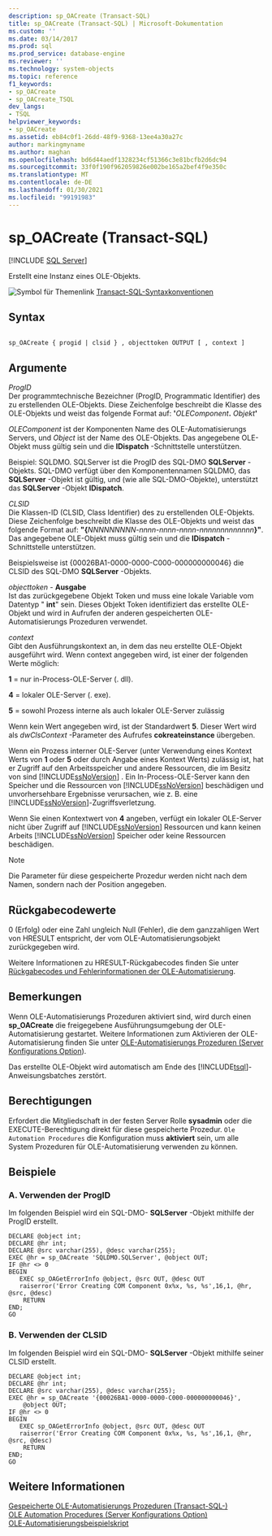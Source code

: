 ```yaml
---
description: sp_OACreate (Transact-SQL)
title: sp_OACreate (Transact-SQL) | Microsoft-Dokumentation
ms.custom: ''
ms.date: 03/14/2017
ms.prod: sql
ms.prod_service: database-engine
ms.reviewer: ''
ms.technology: system-objects
ms.topic: reference
f1_keywords:
- sp_OACreate
- sp_OACreate_TSQL
dev_langs:
- TSQL
helpviewer_keywords:
- sp_OACreate
ms.assetid: eb84c0f1-26dd-48f9-9368-13ee4a30a27c
author: markingmyname
ms.author: maghan
ms.openlocfilehash: bd6d44aedf1328234cf51366c3e81bcfb2d6dc94
ms.sourcegitcommit: 33f0f190f962059826e002be165a2bef4f9e350c
ms.translationtype: MT
ms.contentlocale: de-DE
ms.lasthandoff: 01/30/2021
ms.locfileid: "99191983"
---
```

# <a name="sp_oacreate-transact-sql"></a>sp_OACreate (Transact-SQL)
[!INCLUDE [SQL Server](../../includes/applies-to-version/sqlserver.md)]

  Erstellt eine Instanz eines OLE-Objekts.  
  
 ![Symbol für Themenlink](../../database-engine/configure-windows/media/topic-link.gif "Symbol für Themenlink") [Transact-SQL-Syntaxkonventionen](../../t-sql/language-elements/transact-sql-syntax-conventions-transact-sql.md)  
  
## <a name="syntax"></a>Syntax  
  
```  
  
sp_OACreate { progid | clsid } , objecttoken OUTPUT [ , context ]   
```  
  
## <a name="arguments"></a>Argumente  
 *ProgID*  
 Der programmtechnische Bezeichner (ProgID, Programmatic Identifier) des zu erstellenden OLE-Objekts. Diese Zeichenfolge beschreibt die Klasse des OLE-Objekts und weist das folgende Format auf: **'**_OLEComponent_**.** _Objekt_**'**  
  
 *OLEComponent* ist der Komponenten Name des OLE-Automatisierungs Servers, und *Object* ist der Name des OLE-Objekts. Das angegebene OLE-Objekt muss gültig sein und die **IDispatch** -Schnittstelle unterstützen.  
  
 Beispiel: SQLDMO. SQLServer ist die ProgID des SQL-DMO **SQLServer** -Objekts. SQL-DMO verfügt über den Komponentennamen SQLDMO, das **SQLServer** -Objekt ist gültig, und (wie alle SQL-DMO-Objekte), unterstützt das **SQLServer** -Objekt **IDispatch**.  
  
 *CLSID*  
 Die Klassen-ID (CLSID, Class Identifier) des zu erstellenden OLE-Objekts. Diese Zeichenfolge beschreibt die Klasse des OLE-Objekts und weist das folgende Format auf: **"{**_NNNNNNNNN-nnnn-nnnn-nnnn-nnnnnnnnnnnnn_**}"**. Das angegebene OLE-Objekt muss gültig sein und die **IDispatch** -Schnittstelle unterstützen.  
  
 Beispielsweise ist {00026BA1-0000-0000-C000-000000000046} die CLSID des SQL-DMO **SQLServer** -Objekts.  
  
 _objecttoken_ - **Ausgabe**  
 Ist das zurückgegebene Objekt Token und muss eine lokale Variable vom Datentyp " **int**" sein. Dieses Objekt Token identifiziert das erstellte OLE-Objekt und wird in Aufrufen der anderen gespeicherten OLE-Automatisierungs Prozeduren verwendet.  
  
 *context*  
 Gibt den Ausführungskontext an, in dem das neu erstellte OLE-Objekt ausgeführt wird. Wenn context angegeben wird, ist einer der folgenden Werte möglich:  
  
 **1** = nur in-Process-OLE-Server (. dll).  
  
 **4** = lokaler OLE-Server (. exe).  
  
 **5** = sowohl Prozess interne als auch lokaler OLE-Server zulässig  
  
 Wenn kein Wert angegeben wird, ist der Standardwert **5**. Dieser Wert wird als *dwClsContext* -Parameter des Aufrufes **cokreateinstance** übergeben.  
  
 Wenn ein Prozess interner OLE-Server (unter Verwendung eines Kontext Werts von **1** oder **5** oder durch Angabe eines Kontext Werts) zulässig ist, hat er Zugriff auf den Arbeitsspeicher und andere Ressourcen, die im Besitz von sind [!INCLUDE[ssNoVersion](../../includes/ssnoversion-md.md)] . Ein In-Process-OLE-Server kann den Speicher und die Ressourcen von [!INCLUDE[ssNoVersion](../../includes/ssnoversion-md.md)] beschädigen und unvorhersehbare Ergebnisse verursachen, wie z. B. eine [!INCLUDE[ssNoVersion](../../includes/ssnoversion-md.md)]-Zugriffsverletzung.  
  
 Wenn Sie einen Kontextwert von **4** angeben, verfügt ein lokaler OLE-Server nicht über Zugriff auf [!INCLUDE[ssNoVersion](../../includes/ssnoversion-md.md)] Ressourcen und kann keinen Arbeits [!INCLUDE[ssNoVersion](../../includes/ssnoversion-md.md)] Speicher oder keine Ressourcen beschädigen.  
  
> [!NOTE]  
>  Die Parameter für diese gespeicherte Prozedur werden nicht nach dem Namen, sondern nach der Position angegeben.  
  
## <a name="return-code-values"></a>Rückgabecodewerte  
 0 (Erfolg) oder eine Zahl ungleich Null (Fehler), die dem ganzzahligen Wert von HRESULT entspricht, der vom OLE-Automatisierungsobjekt zurückgegeben wird.  
  
 Weitere Informationen zu HRESULT-Rückgabecodes finden Sie unter [Rückgabecodes und Fehlerinformationen der OLE-Automatisierung](../../relational-databases/stored-procedures/ole-automation-return-codes-and-error-information.md).  
  
## <a name="remarks"></a>Bemerkungen  
 Wenn OLE-Automatisierungs Prozeduren aktiviert sind, wird durch einen **sp_OACreate** die freigegebene Ausführungsumgebung der OLE-Automatisierung gestartet. Weitere Informationen zum Aktivieren der OLE-Automatisierung finden Sie unter [OLE-Automatisierungs Prozeduren (Server Konfigurations Option](../../database-engine/configure-windows/ole-automation-procedures-server-configuration-option.md)).  
  
 Das erstellte OLE-Objekt wird automatisch am Ende des [!INCLUDE[tsql](../../includes/tsql-md.md)]-Anweisungsbatches zerstört.  
  
## <a name="permissions"></a>Berechtigungen  
 Erfordert die Mitgliedschaft in der festen Server Rolle **sysadmin** oder die EXECUTE-Berechtigung direkt für diese gespeicherte Prozedur. `Ole Automation Procedures` die Konfiguration muss **aktiviert** sein, um alle System Prozeduren für OLE-Automatisierung verwenden zu können.  
  
## <a name="examples"></a>Beispiele  
  
### <a name="a-using-progid"></a>A. Verwenden der ProgID  
 Im folgenden Beispiel wird ein SQL-DMO- **SQLServer** -Objekt mithilfe der ProgID erstellt.  
  
```  
DECLARE @object int;  
DECLARE @hr int;  
DECLARE @src varchar(255), @desc varchar(255);  
EXEC @hr = sp_OACreate 'SQLDMO.SQLServer', @object OUT;  
IF @hr <> 0  
BEGIN  
   EXEC sp_OAGetErrorInfo @object, @src OUT, @desc OUT   
   raiserror('Error Creating COM Component 0x%x, %s, %s',16,1, @hr, @src, @desc)  
    RETURN  
END;  
GO  
```  
  
### <a name="b-using-clsid"></a>B. Verwenden der CLSID  
 Im folgenden Beispiel wird ein SQL-DMO- **SQLServer** -Objekt mithilfe seiner CLSID erstellt.  
  
```  
DECLARE @object int;  
DECLARE @hr int;  
DECLARE @src varchar(255), @desc varchar(255);  
EXEC @hr = sp_OACreate '{00026BA1-0000-0000-C000-000000000046}',  
    @object OUT;  
IF @hr <> 0  
BEGIN  
   EXEC sp_OAGetErrorInfo @object, @src OUT, @desc OUT   
   raiserror('Error Creating COM Component 0x%x, %s, %s',16,1, @hr, @src, @desc)  
    RETURN  
END;  
GO  
```  
  
## <a name="see-also"></a>Weitere Informationen  
 [Gespeicherte OLE-Automatisierungs Prozeduren &#40;Transact-SQL-&#41;](../../relational-databases/system-stored-procedures/ole-automation-stored-procedures-transact-sql.md)   
 [OLE Automation Procedures (Server Konfigurations Option)](../../database-engine/configure-windows/ole-automation-procedures-server-configuration-option.md)   
 [OLE-Automatisierungsbeispielskript](../../relational-databases/stored-procedures/ole-automation-sample-script.md)  
  
  
